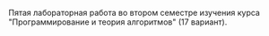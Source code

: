 Пятая лабораторная работа во втором семестре изучения курса "Программирование и теория алгоритмов" (17 вариант).
